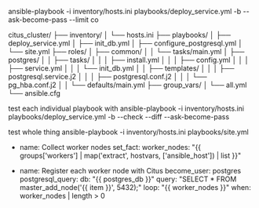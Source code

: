 ansible-playbook -i inventory/hosts.ini playbooks/deploy_service.yml -b --ask-become-pass --limit co


citus_cluster/
├── inventory/
│   └── hosts.ini
├── playbooks/
│   ├── deploy_service.yml
│   ├── init_db.yml
│   ├── configure_postgresql.yml
│   └── site.yml
├── roles/
│   ├── common/
│   │   └── tasks/main.yml
│   ├── postgres/
│   │   ├── tasks/
│   │   │   ├── install.yml
│   │   │   ├── config.yml
│   │   │   ├── service.yml
│   │   │   └── init_db.yml
│   │   ├── templates/
│   │   │   ├── postgresql.service.j2
│   │   │   ├── postgresql.conf.j2
│   │   │   └── pg_hba.conf.j2
│   │   └── defaults/main.yml
├── group_vars/
│   └── all.yml
└── ansible.cfg

test each individual playbook with
ansible-playbook -i inventory/hosts.ini playbooks/deploy_service.yml -b --check --diff --ask-become-pass

test whole thing 
ansible-playbook -i inventory/hosts.ini playbooks/site.yml 



- name: Collect worker nodes
  set_fact:
    worker_nodes: "{{ groups['workers'] | map('extract', hostvars, ['ansible_host']) | list }}"

- name: Register each worker node with Citus
  become_user: postgres
  postgresql_query:
    db: "{{ postgres_db }}"
    query: "SELECT * FROM master_add_node('{{ item }}', 5432);"
  loop: "{{ worker_nodes }}"
  when: worker_nodes | length > 0

